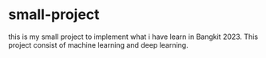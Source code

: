 # small-project
this is my small project to implement what i have learn in Bangkit 2023. This project consist of machine learning and deep learning.
